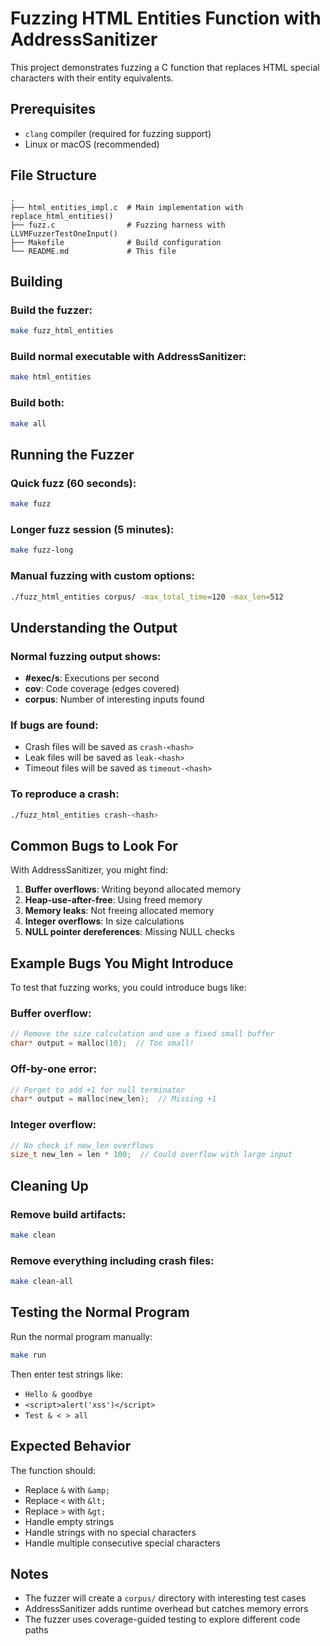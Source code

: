 # Fuzzing HTML Entities Function with AddressSanitizer

This project demonstrates fuzzing a C function that replaces HTML special characters with their entity equivalents.

## Prerequisites

- `clang` compiler (required for fuzzing support)
- Linux or macOS (recommended)

## File Structure

```
.
├── html_entities_impl.c  # Main implementation with replace_html_entities()
├── fuzz.c                # Fuzzing harness with LLVMFuzzerTestOneInput()
├── Makefile              # Build configuration
└── README.md             # This file
```

## Building

### Build the fuzzer:
```bash
make fuzz_html_entities
```

### Build normal executable with AddressSanitizer:
```bash
make html_entities
```

### Build both:
```bash
make all
```

## Running the Fuzzer

### Quick fuzz (60 seconds):
```bash
make fuzz
```

### Longer fuzz session (5 minutes):
```bash
make fuzz-long
```

### Manual fuzzing with custom options:
```bash
./fuzz_html_entities corpus/ -max_total_time=120 -max_len=512
```

## Understanding the Output

### Normal fuzzing output shows:
- **#exec/s**: Executions per second
- **cov**: Code coverage (edges covered)
- **corpus**: Number of interesting inputs found

### If bugs are found:
- Crash files will be saved as `crash-<hash>`
- Leak files will be saved as `leak-<hash>`
- Timeout files will be saved as `timeout-<hash>`

### To reproduce a crash:
```bash
./fuzz_html_entities crash-<hash>
```

## Common Bugs to Look For

With AddressSanitizer, you might find:

1. **Buffer overflows**: Writing beyond allocated memory
2. **Heap-use-after-free**: Using freed memory
3. **Memory leaks**: Not freeing allocated memory
4. **Integer overflows**: In size calculations
5. **NULL pointer dereferences**: Missing NULL checks

## Example Bugs You Might Introduce

To test that fuzzing works, you could introduce bugs like:

### Buffer overflow:
```c
// Remove the size calculation and use a fixed small buffer
char* output = malloc(10);  // Too small!
```

### Off-by-one error:
```c
// Forget to add +1 for null terminator
char* output = malloc(new_len);  // Missing +1
```

### Integer overflow:
```c
// No check if new_len overflows
size_t new_len = len * 100;  // Could overflow with large input
```

## Cleaning Up

### Remove build artifacts:
```bash
make clean
```

### Remove everything including crash files:
```bash
make clean-all
```

## Testing the Normal Program

Run the normal program manually:
```bash
make run
```

Then enter test strings like:
- `Hello & goodbye`
- `<script>alert('xss')</script>`
- `Test & < > all`

## Expected Behavior

The function should:
- Replace `&` with `&amp;`
- Replace `<` with `&lt;`
- Replace `>` with `&gt;`
- Handle empty strings
- Handle strings with no special characters
- Handle multiple consecutive special characters

## Notes

- The fuzzer will create a `corpus/` directory with interesting test cases
- AddressSanitizer adds runtime overhead but catches memory errors
- The fuzzer uses coverage-guided testing to explore different code paths